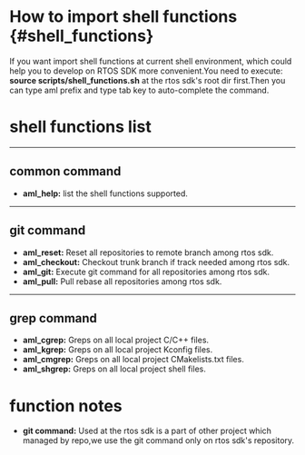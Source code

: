 How to import shell functions    {#shell_functions}
==========================

If you want import shell functions at current shell environment, which could help you to develop on RTOS SDK more convenient.You need to execute: **source scripts/shell_functions.sh** at the rtos sdk's root dir first.Then you can type aml prefix and type tab key to auto-complete the command.

# shell functions list
***
## common command
* **aml_help:** list the shell functions supported.
***
## git command
* **aml_reset:** Reset all repositories to remote branch among rtos sdk.
* **aml_checkout:** Checkout trunk branch if track needed among rtos sdk.
* **aml_git:** Execute git command for all repositories among rtos sdk.
* **aml_pull:** Pull rebase all repositories among rtos sdk.
***
## grep command
* **aml_cgrep:** Greps on all local project C/C++ files.
* **aml_kgrep:** Greps on all local project Kconfig files.
* **aml_cmgrep:** Greps on all local project CMakelists.txt files.
* **aml_shgrep:** Greps on all local project shell files.

# function notes
* **git command:** Used at the rtos sdk is a part of other project which managed by repo,we use the git command only on rtos sdk's repository.
